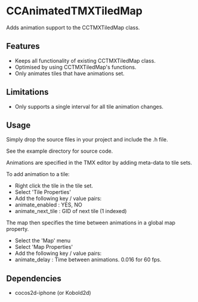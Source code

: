 CCAnimatedTMXTiledMap
=====================

Adds animation support to the CCTMXTiledMap class.


Features
-------------

   * Keeps all functionality of existing CCTMXTiledMap class.
   * Optimised by using CCTMXTiledMap's functions.
   * Only animates tiles that have animations set.


Limitations
---------------

   * Only supports a single interval for all tile animation changes.


Usage
-----------------------

Simply drop the source files in your project and include the .h file.

See the example directory for source code.

Animations are specified in the TMX editor by adding meta-data to tile sets.

To add animation to a tile:

   * Right click the tile in the tile set.
   * Select 'Tile Properties'
   * Add the following key / value pairs:
   * animate_enabled   : YES, NO
   * animate_next_tile : GID of next tile (1 indexed)

The map then specifies the time between animations in a global map property.

   * Select the 'Map' menu
   * Select 'Map Properties'
   * Add the following key / value pairs:
   * animate_delay     : Time between animations. 0.016 for 60 fps.


Dependencies
----------------------------

   * cocos2d-iphone (or Kobold2d)
